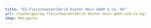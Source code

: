 ```yaml
---
title: "EG-Fleischwarenfabrik Dieter Hein GmbH & Co. KG"
url: /hasbergen/eg-fleischwarenfabrik-dieter-hein-gmbh-und-co-kg/
shop: Metzgerei
---
```

